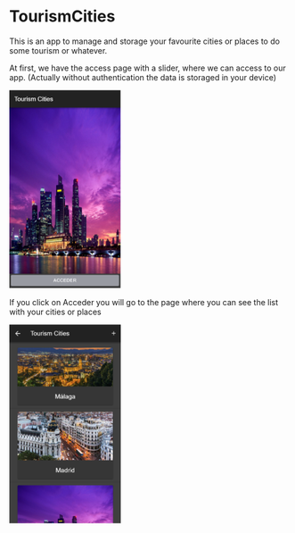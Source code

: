 # TourismCities
This is an app to manage and storage your favourite cities or places to do some tourism or whatever.

 At first, we have the access page with a slider, where we can access to our app. (Actually without authentication the data is storaged in your device)

<img src="https://github.com/andresfernandeznad/ionic-TourismCities/blob/master/imgs/acceso.PNG" width="200px">

If you click on Acceder you will go to the page where you can see the list with your cities or places

<img src="https://github.com/andresfernandeznad/ionic-TourismCities/blob/master/imgs/postAcceso.PNG" width="200px">
